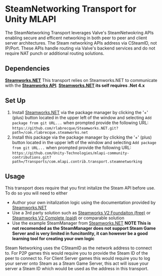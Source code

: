 # SteamNetworking Transport for Unity MLAPI
The SteamNetworking Transport leverages Valve's SteamNetwokring APIs enabling secure and efficent networking in both peer to peer and client server architectures. The Steam networking APIs address via CSteamID, not IP/Port. These APIs handle routing via Valve's backend services and do not require NAT punch or additional routing solutions.

## Dependencies
**[Steamworks.NET](https://github.com/rlabrecque/Steamworks.NET)** This transport relies on Steamworks.NET to communicate with the **[Steamworks API](https://partner.steamgames.com/doc/sdk)**. 
**[Steamworks.NET](https://github.com/rlabrecque/Steamworks.NET) its self requires .Net 4.x**  

## Set Up

1. Install [Steamworks.NET](https://github.com/rlabrecque/Steamworks.NET) via the package manager by clicking the '+' (plus) button located in the upper left of the window and selecting `Add package from git URL...` when prompted provide the following URL:  
`https://github.com/rlabrecque/Steamworks.NET.git?path=/com.rlabrecque.steamworks.net`
2. Install this package via the package manager by clicking the '+' (plus) button located in the upper left of the window and selecting `Add package from git URL...` when prompted provide the following URL:  
`https://github.com/Unity-Technologies/mlapi-community-contributions.git?path=/Transports/com.mlapi.contrib.transport.steamnetworking`

## Usage
This transport does require that you first initalize the Steam API before use. To do so you will need to either

- Author your own initalization logic using the documentation provided by [Steamworks.NET](https://github.com/rlabrecque/Steamworks.NET)
- Use a 3rd party solution such as [Steamworks V2 Foundaiton (free)](https://assetstore.unity.com/packages/tools/integration/steamworks-v2-foundation-186949) or [Steamworks V2 Complete (paid)](https://assetstore.unity.com/packages/tools/integration/steamworks-v2-complete-190316) or comparable solution
- Use the example SteamManager from [Steamworks.NET](https://github.com/rlabrecque/Steamworks.NET) **NOTE This is not recomended as the SteamManager does not support Steam Game Server and is very limited in funcitonlity, it can however be a good learning tool for creating your own logic**


Steam Networking uses the CSteamID as the network address to connect to. For P2P games this would require you to provide the Steam ID of the peer to connect to. For Client Server games this would require you to log your server onto Steam as a Steam Game Server, this act will issue your server a Steam ID which would be used as the address in this transport.

